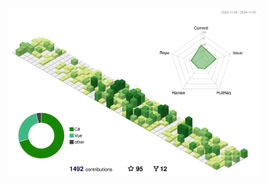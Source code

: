 <p align="center" >
    <picture>
        <source media="(prefers-color-scheme: dark)"  
            srcset="https://raw.githubusercontent.com/xarthurx/xarthurx/main/profile-3d-contrib/night.svg" />
        <source media="(prefers-color-scheme: light)" 
            srcset="https://raw.githubusercontent.com/xarthurx/xarthurx/main/profile-3d-contrib/day.svg" />
        <img alt="github profile contributions chart" 
            src="https://raw.githubusercontent.com/xarthurx/xarthurx/main/profile-3d-contrib/day.svg"
            width="80%"/>
    </picture>
</p>
